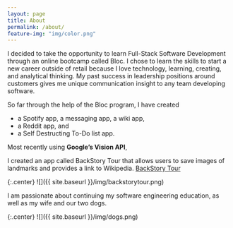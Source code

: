 ```yaml
---
layout: page
title: About
permalink: /about/
feature-img: "img/color.png"
---
```


I decided to take the opportunity to learn Full-Stack Software Development through an online bootcamp called Bloc. I chose to learn the skills to start a new career outside of retail because I love technology, learning, creating, and analytical thinking. My past success in leadership positions around customers gives me unique communication insight to any team developing software.

So far through the help of the Bloc program, I have created

* a Spotify app, a messaging app, a wiki app,
* a Reddit app, and
* a Self Destructing To-Do list app.

Most recently using **Google’s Vision API**,

I created an app called BackStory Tour that allows users to save images of landmarks and provides a link to Wikipedia. [BackStory Tour](https://backstory-tour.herokuapp.com/users/sign_up)

{:.center}
![]({{ site.baseurl }}/img/backstorytour.png)

I am passionate about continuing my software engineering education, as well as my wife and our two dogs.

{:.center}
![]({{ site.baseurl }}/img/dogs.png)
